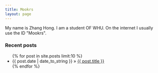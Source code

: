 ```yaml
---
title: Mookrs
layout: page
---
```


My name is Zhang Hong. I am a student OF WHU. On the internet I usually use the ID "Mookrs".

### Recent posts
<ul class="posts">
{% for post in site.posts limit:10 %}
<li><span class="index-date-tag-fixed-width">{{ post.date | date_to_string }}</span> &raquo; <a href="{{ post.url }}">{{ post.title }}</a></li>
{% endfor %}
</ul>